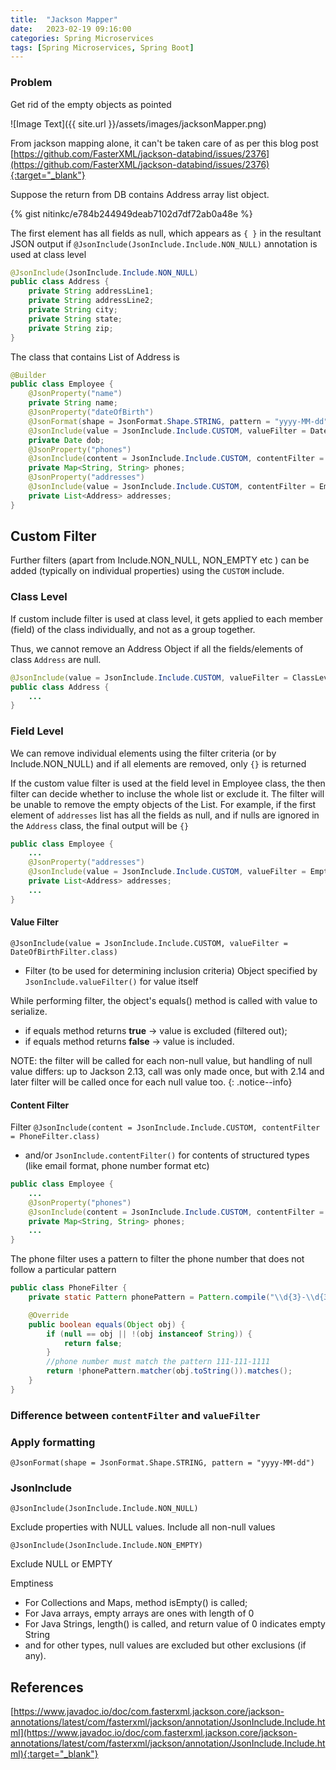 ```yaml
---
title:  "Jackson Mapper"
date:   2023-02-19 09:16:00
categories: Spring Microservices
tags: [Spring Microservices, Spring Boot]
---
```


### Problem 
Get rid of the empty objects as pointed

![Image Text]({{ site.url }}/assets/images/jacksonMapper.png)

From jackson mapping alone, it can't be taken care of as per this blog post [https://github.com/FasterXML/jackson-databind/issues/2376](https://github.com/FasterXML/jackson-databind/issues/2376){:target="_blank"}

Suppose the return from DB contains Address array list object. 

{% gist nitinkc/e784b244949deab7102d7df72ab0a48e %}

The first element has all fields as null,
which appears as `{ }` in the resultant JSON output if `@JsonInclude(JsonInclude.Include.NON_NULL)` annotation is used at class level

```java
@JsonInclude(JsonInclude.Include.NON_NULL)
public class Address {
    private String addressLine1;
    private String addressLine2;
    private String city;
    private String state;
    private String zip;
}
```

The class that contains List of Address is 

```java
@Builder
public class Employee {
    @JsonProperty("name")
    private String name;
    @JsonProperty("dateOfBirth")
    @JsonFormat(shape = JsonFormat.Shape.STRING, pattern = "yyyy-MM-dd")
    @JsonInclude(value = JsonInclude.Include.CUSTOM, valueFilter = DateOfBirthFilter.class)
    private Date dob;
    @JsonProperty("phones")
    @JsonInclude(content = JsonInclude.Include.CUSTOM, contentFilter = PhoneFilter.class)
    private Map<String, String> phones;
    @JsonProperty("addresses")
    @JsonInclude(value = JsonInclude.Include.CUSTOM, contentFilter = EmptyListFilter.class)
    private List<Address> addresses;
}
```
## Custom Filter
Further filters (apart from Include.NON_NULL, NON_EMPTY etc ) can be added (typically on individual properties) using the `CUSTOM` include. 

### Class Level
If custom include filter is used at class level, it gets applied to each member (field) of the class individually, and not as a group together.

Thus, we cannot remove an Address Object if all the fields/elements of class `Address` are null. 

```java
@JsonInclude(value = JsonInclude.Include.CUSTOM, valueFilter = ClassLevelFilter.class)
public class Address {
    ...
}
```

### Field Level
We can remove individual elements using the filter criteria (or by Include.NON_NULL) and if all elements are removed, only `{}` is returned

If the custom value filter is used at the field level in Employee class, the then filter can decide whether to incluse the whole list or exclude it. The filter will be unable to 
remove the empty objects of the List. For example, if the first element of `addresses` list has all the fields as null, and if nulls are ignored in the `Address` class, the final output will be `{}`
```java
public class Employee {
    ...
    @JsonProperty("addresses")
    @JsonInclude(value = JsonInclude.Include.CUSTOM, valueFilter = EmptyListFilter.class)
    private List<Address> addresses;
    ...
}
```

#### Value Filter
`@JsonInclude(value = JsonInclude.Include.CUSTOM, valueFilter = DateOfBirthFilter.class)`

* Filter (to be used for determining inclusion criteria) Object specified by `JsonInclude.valueFilter()` for value itself

While performing filter, the object's equals() method is called with value to serialize.
* if equals method returns **true**   -> value is excluded (filtered out);
* if equals method returns **false**  -> value is included.


NOTE: the filter will be called for each non-null value, but handling of null value differs: up to Jackson 2.13,
call was only made once, but with 2.14 and later filter will be called once for each null value too.
{: .notice--info}

#### Content Filter

Filter 
`@JsonInclude(content = JsonInclude.Include.CUSTOM, contentFilter = PhoneFilter.class)`

* and/or `JsonInclude.contentFilter()` for contents of structured types (like email format, phone number format etc)

```java
public class Employee {
    ...
    @JsonProperty("phones")
    @JsonInclude(content = JsonInclude.Include.CUSTOM, contentFilter = PhoneFilter.class)
    private Map<String, String> phones;
    ...
}
```

The phone filter uses a pattern to filter the phone number that does not follow a particular pattern
```java
public class PhoneFilter {
    private static Pattern phonePattern = Pattern.compile("\\d{3}-\\d{3}-\\d{4}");//111-111-1111

    @Override
    public boolean equals(Object obj) {
        if (null == obj || !(obj instanceof String)) {
            return false;
        }
        //phone number must match the pattern 111-111-1111
        return !phonePattern.matcher(obj.toString()).matches();
    }
}
```

### Difference between `contentFilter` and `valueFilter`

### Apply formatting
`@JsonFormat(shape = JsonFormat.Shape.STRING, pattern = "yyyy-MM-dd")`

### JsonInclude

`@JsonInclude(JsonInclude.Include.NON_NULL)`

Exclude properties with NULL values. Include all non-null values

`@JsonInclude(JsonInclude.Include.NON_EMPTY)`

Exclude NULL or EMPTY

Emptiness 
  * For Collections and Maps, method isEmpty() is called;
  * For Java arrays, empty arrays are ones with length of 0
  * For Java Strings, length() is called, and return value of 0 indicates empty String
  * and for other types, null values are excluded but other exclusions (if any).


## References

[https://www.javadoc.io/doc/com.fasterxml.jackson.core/jackson-annotations/latest/com/fasterxml/jackson/annotation/JsonInclude.Include.html](https://www.javadoc.io/doc/com.fasterxml.jackson.core/jackson-annotations/latest/com/fasterxml/jackson/annotation/JsonInclude.Include.html){:target="_blank"}